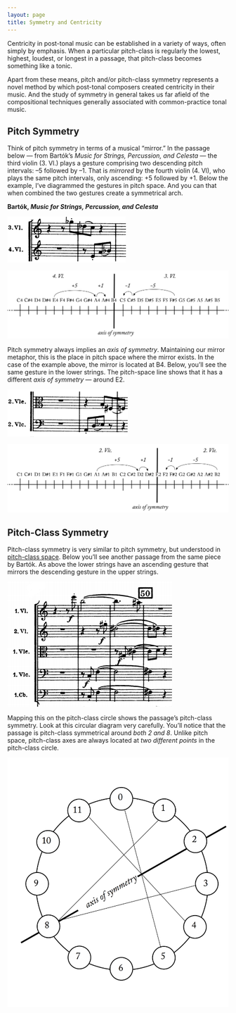 ```yaml
---
layout: page
title: Symmetry and Centricity
---
```


Centricity in post-tonal music can be established in a variety of ways, often simply by emphasis. When a particular pitch-class is regularly the lowest, highest, loudest, or longest in a passage, that pitch-class becomes something like a tonic.

Apart from these means, pitch and/or pitch-class symmetry represents a novel method by which post-tonal composers created centricity in their music. And the study of symmetry in general takes us far afield of the compositional techniques generally associated with common-practice tonal music.

## Pitch Symmetry

Think of pitch symmetry in terms of a musical “mirror.” In the passage below — from Bartók’s *Music for Strings, Percussion, and Celesta* — the third violin (3. Vl.) plays a gesture comprising two descending pitch intervals: –5 followed by –1. That is *mirrored* by the fourth violin (4. Vl), who plays the same pitch intervals, only ascending: +5 followed by +1. Below the example, I’ve diagrammed the gestures in pitch space. And you can that when combined the two gestures create a symmetrical arch.

**Bartók, *Music for Strings, Percussion, and Celesta***

[![](/images/postTonal/upper.png)](/images/postTonal/upper1.png)

[![](/images/postTonal/upperSymmetry.png)](/images/postTonal/upperSymmetry.png)

Pitch symmetry always implies an *axis of symmetry*. Maintaining our mirror metaphor, this is the place in pitch space where the mirror exists. In the case of the example above, the mirror is located at B4. Below, you’ll see the same gesture in the lower strings. The pitch-space line shows that it has a different *axis of symmetry* — around E2.


[![](/images/postTonal/lower.png)](/images/postTonal/upper1.png)

[![](/images/postTonal/lowerSymmetry.png)](/images/postTonal/upperSymmetry.png)

## Pitch-Class Symmetry

Pitch-class symmetry is very similar to pitch symmetry, but understood in [pitch-class space](pitch(Class)). Below you’ll see another passage from the same piece by Bartók. As above the lower strings have an ascending gesture that mirrors the descending gesture in the upper strings.

[![](/images/postTonal/bartok.png)](/images/postTonal/bartok.png)

Mapping this on the pitch-class circle shows the passage’s pitch-class symmetry. Look at this circular diagram very carefully. You’ll notice that the passage is pitch-class symmetrical around *both 2 and 8*. Unlike pitch space, pitch-class axes are always located at *two different points* in the pitch-class circle.

[![](/images/postTonal/pitchClassAxes.png)](/images/postTonal/pitchClassAxes.png)
